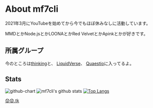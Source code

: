 # About mf7cli
2021年3月にYouTubeを始めてから今でもほぼ休みなしに活動しています。

MMDとかNode.jsとかLOONAとかRed VelvetとかApinkとかが好きです。

## 所属グループ
今のところは[thinking](https://github.com/thinking-grp)と、
[LiquidVerse](https://github.com/liquidverse)、
[Quaestio](https://github.com/quaestiojp)に入ってるよ。

## Stats
![github-chart](https://github-chart.vercel.app/api?user=Mf-3d)
![mf7cli's github stats](https://github-readme-stats.vercel.app/api?username=Mf-3d&hide=issues)
[![Top Langs](https://github-readme-stats.vercel.app/api/top-langs/?username=mf-3d&layout=compact)](https://github.com/anuraghazra/github-readme-stats)

[😟😟.tk](https://xn--928ha.tk/)
